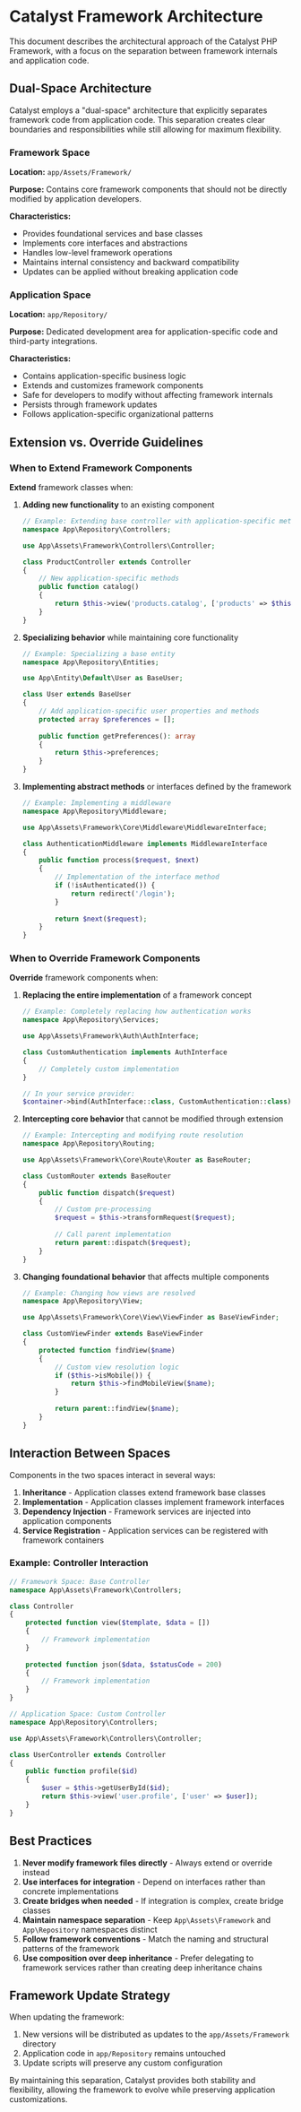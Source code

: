 # Catalyst Framework Architecture

This document describes the architectural approach of the Catalyst PHP Framework, with a focus on the separation between framework internals and application code.

## Dual-Space Architecture

Catalyst employs a "dual-space" architecture that explicitly separates framework code from application code. This separation creates clear boundaries and responsibilities while still allowing for
maximum flexibility.

### Framework Space

**Location:** `app/Assets/Framework/`

**Purpose:** Contains core framework components that should not be directly modified by application developers.

**Characteristics:**

- Provides foundational services and base classes
- Implements core interfaces and abstractions
- Handles low-level framework operations
- Maintains internal consistency and backward compatibility
- Updates can be applied without breaking application code

### Application Space

**Location:** `app/Repository/`

**Purpose:** Dedicated development area for application-specific code and third-party integrations.

**Characteristics:**

- Contains application-specific business logic
- Extends and customizes framework components
- Safe for developers to modify without affecting framework internals
- Persists through framework updates
- Follows application-specific organizational patterns

## Extension vs. Override Guidelines

### When to Extend Framework Components

**Extend** framework classes when:

1. **Adding new functionality** to an existing component
   ```php
   // Example: Extending base controller with application-specific methods
   namespace App\Repository\Controllers;
   
   use App\Assets\Framework\Controllers\Controller;
   
   class ProductController extends Controller
   {
       // New application-specific methods
       public function catalog()
       {
           return $this->view('products.catalog', ['products' => $this->getProducts()]);
       }
   }
   ```

2. **Specializing behavior** while maintaining core functionality
   ```php
   // Example: Specializing a base entity
   namespace App\Repository\Entities;
   
   use App\Entity\Default\User as BaseUser;
   
   class User extends BaseUser
   {
       // Add application-specific user properties and methods
       protected array $preferences = [];
       
       public function getPreferences(): array
       {
           return $this->preferences;
       }
   }
   ```

3. **Implementing abstract methods** or interfaces defined by the framework
   ```php
   // Example: Implementing a middleware
   namespace App\Repository\Middleware;
   
   use App\Assets\Framework\Core\Middleware\MiddlewareInterface;
   
   class AuthenticationMiddleware implements MiddlewareInterface
   {
       public function process($request, $next)
       {
           // Implementation of the interface method
           if (!isAuthenticated()) {
               return redirect('/login');
           }
           
           return $next($request);
       }
   }
   ```

### When to Override Framework Components

**Override** framework components when:

1. **Replacing the entire implementation** of a framework concept
   ```php
   // Example: Completely replacing how authentication works
   namespace App\Repository\Services;
   
   use App\Assets\Framework\Auth\AuthInterface;
   
   class CustomAuthentication implements AuthInterface
   {
       // Completely custom implementation
   }
   
   // In your service provider:
   $container->bind(AuthInterface::class, CustomAuthentication::class);
   ```

2. **Intercepting core behavior** that cannot be modified through extension
   ```php
   // Example: Intercepting and modifying route resolution
   namespace App\Repository\Routing;
   
   use App\Assets\Framework\Core\Route\Router as BaseRouter;
   
   class CustomRouter extends BaseRouter
   {
       public function dispatch($request)
       {
           // Custom pre-processing
           $request = $this->transformRequest($request);
           
           // Call parent implementation
           return parent::dispatch($request);
       }
   }
   ```

3. **Changing foundational behavior** that affects multiple components
   ```php
   // Example: Changing how views are resolved
   namespace App\Repository\View;
   
   use App\Assets\Framework\Core\View\ViewFinder as BaseViewFinder;
   
   class CustomViewFinder extends BaseViewFinder
   {
       protected function findView($name)
       {
           // Custom view resolution logic
           if ($this->isMobile()) {
               return $this->findMobileView($name);
           }
           
           return parent::findView($name);
       }
   }
   ```

## Interaction Between Spaces

Components in the two spaces interact in several ways:

1. **Inheritance** - Application classes extend framework base classes
2. **Implementation** - Application classes implement framework interfaces
3. **Dependency Injection** - Framework services are injected into application components
4. **Service Registration** - Application services can be registered with framework containers

### Example: Controller Interaction

```php
// Framework Space: Base Controller
namespace App\Assets\Framework\Controllers;

class Controller
{
    protected function view($template, $data = [])
    {
        // Framework implementation
    }
    
    protected function json($data, $statusCode = 200)
    {
        // Framework implementation
    }
}

// Application Space: Custom Controller
namespace App\Repository\Controllers;

use App\Assets\Framework\Controllers\Controller;

class UserController extends Controller
{
    public function profile($id)
    {
        $user = $this->getUserById($id);
        return $this->view('user.profile', ['user' => $user]);
    }
}
```

## Best Practices

1. **Never modify framework files directly** - Always extend or override instead
2. **Use interfaces for integration** - Depend on interfaces rather than concrete implementations
3. **Create bridges when needed** - If integration is complex, create bridge classes
4. **Maintain namespace separation** - Keep `App\Assets\Framework` and `App\Repository` namespaces distinct
5. **Follow framework conventions** - Match the naming and structural patterns of the framework
6. **Use composition over deep inheritance** - Prefer delegating to framework services rather than creating deep inheritance chains

## Framework Update Strategy

When updating the framework:

1. New versions will be distributed as updates to the `app/Assets/Framework` directory
2. Application code in `app/Repository` remains untouched
3. Update scripts will preserve any custom configuration

By maintaining this separation, Catalyst provides both stability and flexibility, allowing the framework to evolve while preserving application customizations.
